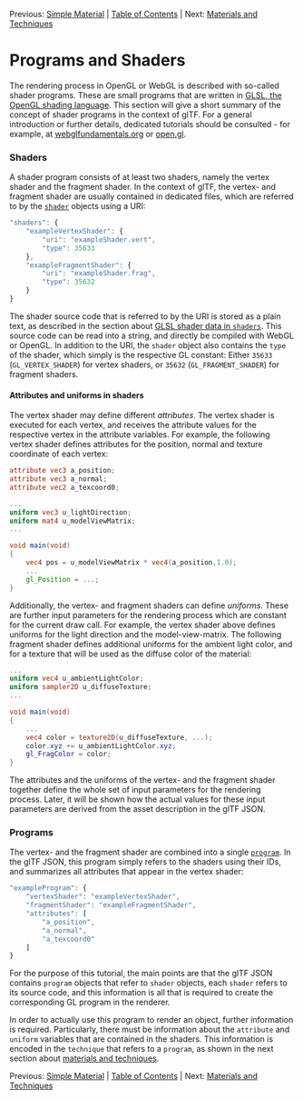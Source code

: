 Previous: [Simple Material](gltfTutorial_010_SimpleMaterial.md) | [Table of Contents](README.md) | Next: [Materials and Techniques](gltfTutorial_012_MaterialsTechniques.md)


# Programs and Shaders

The rendering process in OpenGL or WebGL is described with so-called shader programs. These are small programs that are written in [GLSL, the OpenGL shading language](https://www.opengl.org/documentation/glsl/). This section will give a short summary of the concept of shader programs in the context of glTF. For a general introduction or further details, dedicated tutorials should be consulted - for example, at [webglfundamentals.org](http://webglfundamentals.org/webgl/lessons/webgl-shaders-and-glsl.html) or [open.gl](https://open.gl/drawing#Shaders). 
  

### Shaders

A shader program consists of at least two shaders, namely the vertex shader and the fragment shader. In the context of glTF, the vertex- and fragment shader are usually contained in dedicated files, which are referred to by the [`shader`](https://github.com/KhronosGroup/glTF/tree/master/specification#reference-shader) objects using a URI:

```javascript
"shaders": {
    "exampleVertexShader": {
        "uri": "exampleShader.vert",
        "type": 35633
    },
    "exampleFragmentShader": {
        "uri": "exampleShader.frag",
        "type": 35632
    }
}
```

The shader source code that is referred to by the URI is stored as a plain text, as described in the section about [GLSL shader data in `shaders`](gltfTutorial_002_BasicGltfStructure.md#glsl-shader-data-in-shaders). This source code can be read into a string, and directly be compiled with WebGL or OpenGL. In addition to the URI, the `shader` object also contains the `type` of the shader, which simply is the respective GL constant: Either `35633` (`GL_VERTEX_SHADER`) for vertex shaders, or `35632` (`GL_FRAGMENT_SHADER`) for fragment shaders.


#### Attributes and uniforms in shaders

The vertex shader may define different *attributes*. The vertex shader is executed for each vertex, and receives the attribute values for the respective vertex in the attribute variables. For example, the following vertex shader defines attributes for the position, normal and texture coordinate of each vertex:

```glsl
attribute vec3 a_position;
attribute vec3 a_normal;
attribute vec2 a_texcoord0;

...
uniform vec3 u_lightDirection;
uniform mat4 u_modelViewMatrix;
...

void main(void)
{
    vec4 pos = u_modelViewMatrix * vec4(a_position,1.0);
    ...
    gl_Position = ...;
}
```

Additionally, the vertex- and fragment shaders can define *uniforms*. These are further input parameters for the rendering process which are constant for the current draw call. For example, the vertex shader above defines uniforms for the light direction and the model-view-matrix. The following fragment shader defines additional uniforms for the ambient light color, and for a texture that will be used as the diffuse color of the material:

```glsl
...
uniform vec4 u_ambientLightColor;
uniform sampler2D u_diffuseTexture;
...

void main(void)
{
    ...
    vec4 color = texture2D(u_diffuseTexture, ...);
    color.xyz += u_ambientLightColor.xyz;
    gl_FragColor = color;
}
```

The attributes and the uniforms of the vertex- and the fragment shader together define the whole set of input parameters for the rendering process. Later, it will be shown how the actual values for these input parameters are derived from the asset description in the glTF JSON.



### Programs

The vertex- and the fragment shader are combined into a single [`program`](https://github.com/KhronosGroup/glTF/tree/master/specification#reference-program). In the glTF JSON, this program simply refers to the shaders using their IDs, and summarizes all attributes that appear in the vertex shader:

```javascript
"exampleProgram": {
    "vertexShader": "exampleVertexShader",
    "fragmentShader": "exampleFragmentShader",
    "attributes": [
        "a_position",
        "a_normal",
        "a_texcoord0"
    ]
}
```


For the purpose of this tutorial, the main points are that the glTF JSON contains `program` objects that refer to `shader` objects, each `shader` refers to its source code, and this information is all that is required to create the corresponding GL program in the renderer.

In order to actually use this program to render an object, further information is required. Particularly, there must be information about the `attribute` and `uniform` variables that are contained in the shaders. This information is encoded in the `technique` that refers to a `program`, as shown in the next section about [materials and techniques](gltfTutorial_012_MaterialsTechniques.md).



Previous: [Simple Material](gltfTutorial_010_SimpleMaterial.md) | [Table of Contents](README.md) | Next: [Materials and Techniques](gltfTutorial_012_MaterialsTechniques.md)
